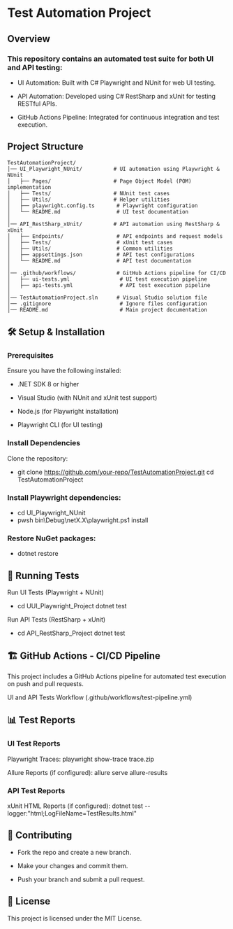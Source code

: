 # Test Automation Project

## Overview

### This repository contains an automated test suite for both UI and API testing:

- UI Automation: Built with C# Playwright and NUnit for web UI testing.

- API Automation: Developed using C# RestSharp and xUnit for testing RESTful APIs.

- GitHub Actions Pipeline: Integrated for continuous integration and test execution.

## Project Structure

```
TestAutomationProject/
│── UI_Playwright_NUnit/          # UI automation using Playwright & NUnit
│   ├── Pages/                    # Page Object Model (POM) implementation
│   ├── Tests/                    # NUnit test cases
│   ├── Utils/                    # Helper utilities
│   ├── playwright.config.ts       # Playwright configuration
│   └── README.md                  # UI test documentation
│
│── API_RestSharp_xUnit/          # API automation using RestSharp & xUnit
│   ├── Endpoints/                 # API endpoints and request models
│   ├── Tests/                     # xUnit test cases
│   ├── Utils/                     # Common utilities
│   ├── appsettings.json           # API test configurations
│   └── README.md                  # API test documentation
│
│── .github/workflows/             # GitHub Actions pipeline for CI/CD
│   ├── ui-tests.yml                # UI test execution pipeline
│   ├── api-tests.yml               # API test execution pipeline
│
│── TestAutomationProject.sln      # Visual Studio solution file
│── .gitignore                      # Ignore files configuration
│── README.md                       # Main project documentation
```

## 🛠️ Setup & Installation

### Prerequisites

Ensure you have the following installed:

- .NET SDK 8 or higher

- Visual Studio (with NUnit and xUnit test support)

- Node.js (for Playwright installation)

- Playwright CLI (for UI testing)

### Install Dependencies

Clone the repository:

- git clone https://github.com/your-repo/TestAutomationProject.git
cd TestAutomationProject

### Install Playwright dependencies:

- cd UI_Playwright_NUnit
- pwsh bin\Debug\netX.X\playwright.ps1 install

### Restore NuGet packages:

- dotnet restore

## 🚀 Running Tests

Run UI Tests (Playwright + NUnit)

- cd UUI_Playwright_Project
 dotnet test

Run API Tests (RestSharp + xUnit)

- cd API_RestSharp_Project
 dotnet test

## 🏗️ GitHub Actions - CI/CD Pipeline

This project includes a GitHub Actions pipeline for automated test execution on push and pull requests.

UI and API Tests Workflow (.github/workflows/test-pipeline.yml)

## 📊 Test Reports

### UI Test Reports

Playwright Traces: playwright show-trace trace.zip

Allure Reports (if configured): allure serve allure-results

### API Test Reports

xUnit HTML Reports (if configured): dotnet test --logger:"html;LogFileName=TestResults.html"

## 🔧 Contributing

- Fork the repo and create a new branch.

- Make your changes and commit them.

- Push your branch and submit a pull request.

## 📜 License

This project is licensed under the MIT License.